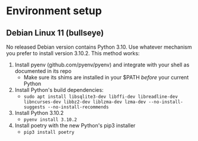 # Environment setup

## Debian Linux 11 (bullseye)

No released Debian version contains Python 3.10. Use whatever mechanism you prefer to install version 3.10.2. This method works:

1. Install pyenv (github.com/pyenv/pyenv) and integrate with your shell as documented in its repo
   - Make sure its shims are installed in your $PATH *before* your current Python
1. Install Python's build dependencies:
   - `sudo apt install libsqlite3-dev libffi-dev libreadline-dev libncurses-dev libbz2-dev liblzma-dev lzma-dev --no-install-suggests --no-install-recommends`
1. Install Python 3.10.2
   - `pyenv install 3.10.2`
1. Install poetry with the new Python's pip3 installer
   - `pip3 install poetry`
